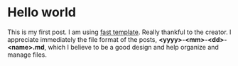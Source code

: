 # Hello world

This is my first post. 
I am using [fast template](https://github.com/fastai/fast_template). Really thankful to the creator.
I appreciate immediately the file format of the posts, **\<yyyy\>-\<mm\>-\<dd\>-\<name\>.md**, which I believe to be a good design and help organize and manage files.
